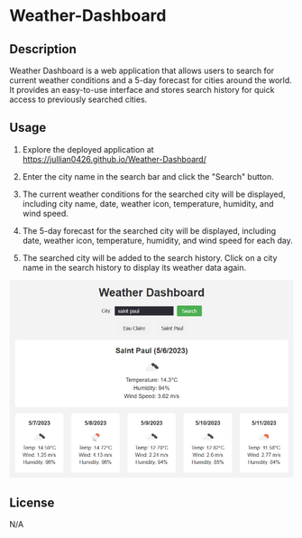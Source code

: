 # Weather-Dashboard

## Description

Weather Dashboard is a web application that allows users to search for current weather conditions and a 5-day forecast for cities around the world. It provides an easy-to-use interface and stores search history for quick access to previously searched cities.

## Usage

1. Explore the deployed application at https://jullian0426.github.io/Weather-Dashboard/

2. Enter the city name in the search bar and click the "Search" button.

3. The current weather conditions for the searched city will be displayed, including city name, date, weather icon, temperature, humidity, and wind speed.

4. The 5-day forecast for the searched city will be displayed, including date, weather icon, temperature, humidity, and wind speed for each day.

5. The searched city will be added to the search history. Click on a city name in the search history to display its weather data again.


![alt text](./assets/images/screenshot.png)

## License

N/A